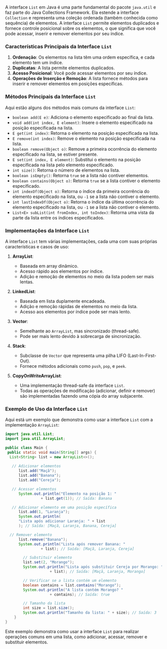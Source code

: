 A interface `List` em Java é uma parte fundamental do pacote `java.util` e faz parte do Java Collections Framework. Ela estende a interface `Collection` e representa uma coleção ordenada (também conhecida como sequência) de elementos. A interface `List` permite elementos duplicados e fornece controle posicional sobre os elementos, o que significa que você pode acessar, inserir e remover elementos por seu índice.

### Características Principais da Interface `List`

1. **Ordenação**: Os elementos na lista têm uma ordem específica, e cada elemento tem um índice.
2. **Duplicatas**: A lista permite elementos duplicados.
3. **Acesso Posicional**: Você pode acessar elementos por seu índice.
4. **Operações de Inserção e Remoção**: A lista fornece métodos para inserir e remover elementos em posições específicas.

### Métodos Principais da Interface `List`

Aqui estão alguns dos métodos mais comuns da interface `List`:

- `boolean add(E e)`: Adiciona o elemento especificado ao final da lista.
- `void add(int index, E element)`: Insere o elemento especificado na posição especificada na lista.
- `E get(int index)`: Retorna o elemento na posição especificada na lista.
- `E remove(int index)`: Remove o elemento na posição especificada na lista.
- `boolean remove(Object o)`: Remove a primeira ocorrência do elemento especificado na lista, se estiver presente.
- `E set(int index, E element)`: Substitui o elemento na posição especificada na lista pelo elemento especificado.
- `int size()`: Retorna o número de elementos na lista.
- `boolean isEmpty()`: Retorna `true` se a lista não contiver elementos.
- `boolean contains(Object o)`: Retorna `true` se a lista contiver o elemento especificado.
- `int indexOf(Object o)`: Retorna o índice da primeira ocorrência do elemento especificado na lista, ou `-1` se a lista não contiver o elemento.
- `int lastIndexOf(Object o)`: Retorna o índice da última ocorrência do elemento especificado na lista, ou `-1` se a lista não contiver o elemento.
- `List<E> subList(int fromIndex, int toIndex)`: Retorna uma vista da parte da lista entre os índices especificados.

### Implementações da Interface `List`

A interface `List` tem várias implementações, cada uma com suas próprias características e casos de uso:

1. **ArrayList**:
   - Baseada em array dinâmico.
   - Acesso rápido aos elementos por índice.
   - Adição e remoção de elementos no meio da lista podem ser mais lentas.

2. **LinkedList**:
   - Baseada em lista duplamente encadeada.
   - Adição e remoção rápidas de elementos no meio da lista.
   - Acesso aos elementos por índice pode ser mais lento.

3. **Vector**:
   - Semelhante ao `ArrayList`, mas sincronizado (thread-safe).
   - Pode ser mais lento devido à sobrecarga de sincronização.

4. **Stack**:
   - Subclasse de `Vector` que representa uma pilha LIFO (Last-In-First-Out).
   - Fornece métodos adicionais como `push`, `pop`, e `peek`.

5. **CopyOnWriteArrayList**:
   - Uma implementação thread-safe da interface `List`.
   - Todas as operações de modificação (adicionar, definir e remover) são implementadas fazendo uma cópia do array subjacente.

### Exemplo de Uso da Interface `List`

Aqui está um exemplo que demonstra como usar a interface `List` com a implementação `ArrayList`:

```java
import java.util.List;
import java.util.ArrayList;

public class Main {
 public static void main(String[] args) {
  List<String> list = new ArrayList<>();
  
   // Adicionar elementos
      list.add("Maçã");
      list.add("Banana");
      list.add("Cereja");

   // Acessar elementos
      System.out.println("Elemento na posição 1: "
      			+ list.get(1)); // Saída: Banana

   // Adicionar elemento em uma posição específica
      list.add(1, "Laranja");
      System.out.println(
      "Lista após adicionar Laranja: " + list
      ); // Saída: [Maçã, Laranja, Banana, Cereja]

  // Remover elemento
      list.remove("Banana");
      System.out.println("Lista após remover Banana: "
      			+ list); // Saída: [Maçã, Laranja, Cereja]

        // Substituir elemento
        list.set(2, "Morango");
        System.out.println("Lista após substituir Cereja por Morango: "
        			+ list); // Saída: [Maçã, Laranja, Morango]

        // Verificar se a lista contém um elemento
        boolean contains = list.contains("Morango");
        System.out.println("A lista contém Morango? "
        			+ contains); // Saída: true

        // Tamanho da lista
        int size = list.size();
        System.out.println("Tamanho da lista: " + size); // Saída: 3
    }
}
```

Este exemplo demonstra como usar a interface `List` para realizar operações comuns em uma lista, como adicionar, acessar, remover e substituir elementos.

```
